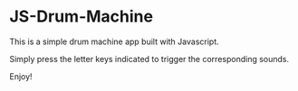 # JS-Drum-Machine

This is a simple drum machine app built with Javascript.

Simply press the letter keys indicated to trigger the corresponding sounds.

Enjoy!
